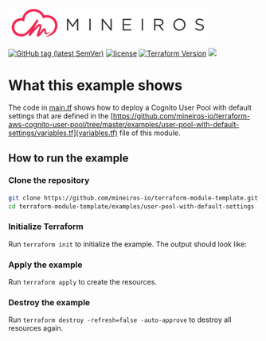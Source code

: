 [<img src="https://raw.githubusercontent.com/mineiros-io/brand/e9fff6ecb9617dcb405079f301e23fd83b79c5f3/mineiros-primary-logo.svg" width="400"/>](https://www.mineiros.io/?ref=terraform-aws-cognito-user-pool)

[![GitHub tag (latest SemVer)](https://img.shields.io/github/v/tag/mineiros-io/terraform-aws-cognito-user-pool.svg?label=latest&sort=semver)](https://github.com/mineiros-io/terraform-aws-cognito-user-pool/releases)
[![license](https://img.shields.io/badge/license-Apache%202.0-brightgreen.svg)](https://opensource.org/licenses/Apache-2.0)
[![Terraform Version](https://img.shields.io/badge/terraform-~%3E%200.12.20-623CE4.svg)](https://github.com/hashicorp/terraform/releases)
[<img src="https://img.shields.io/badge/slack-@mineiros--community-f32752.svg?logo=slack">](https://join.slack.com/t/mineiros-community/shared_invite/zt-ehidestg-aLGoIENLVs6tvwJ11w9WGg)

# What this example shows

The code in [main.tf](https://github.com/mineiros-io/terraform-aws-cognito-user-pool/tree/master/examples/user-pool-with-default-settings/main.tf)
shows how to deploy a Cognito User Pool with default settings that are
defined in the
[https://github.com/mineiros-io/terraform-aws-cognito-user-pool/tree/master/examples/user-pool-with-default-settings/variables.tf](variables.tf)
file of this module.

## How to run the example

### Clone the repository

```bash
git clone https://github.com/mineiros-io/terraform-module-template.git
cd terraform-module-template/examples/user-pool-with-default-settings
```

### Initialize Terraform

Run `terraform init` to initialize the example. The output should look like:

### Apply the example

Run `terraform apply` to create the resources.

### Destroy the example

Run `terraform destroy -refresh=false -auto-approve` to destroy all resources again.
